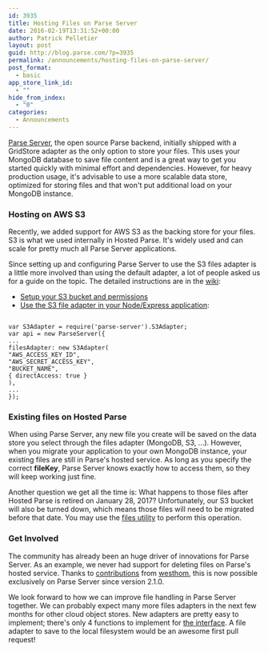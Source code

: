 ```yaml
---
id: 3935
title: Hosting Files on Parse Server
date: 2016-02-19T13:31:52+00:00
author: Patrick Pelletier
layout: post
guid: http://blog.parse.com/?p=3935
permalink: /announcements/hosting-files-on-parse-server/
post_format:
  - basic
app_store_link_id:
  - ""
hide_from_index:
  - "0"
categories:
  - Announcements
---
```

[Parse Server](https://github.com/ParsePlatform/parse-server), the open source Parse backend, initially shipped with a GridStore adapter as the only option to store your files. This uses your MongoDB database to save file content and is a great way to get you started quickly with minimal effort and dependencies. However, for heavy production usage, it's advisable to use a more scalable data store, optimized for storing files and that won't put additional load on your MongoDB instance.

### Hosting on AWS S3

Recently, we added support for AWS S3 as the backing store for your files. S3 is what we used internally in Hosted Parse. It's widely used and can scale for pretty much all Parse Server applications.

Since setting up and configuring Parse Server to use the S3 files adapter is a little more involved than using the default adapter, a lot of people asked us for a guide on the topic. The detailed instructions are in the [wiki](https://github.com/ParsePlatform/parse-server/wiki/Storing-Files-in-AWS-S3):

<ul class="standard-list">
  <li>
    <a href="https://github.com/ParsePlatform/parse-server/wiki/Storing-Files-in-AWS-S3#setup-your-bucket-and-permissions">Setup your S3 bucket and permissions</a>
  </li>
  <li>
    <a href="https://github.com/ParsePlatform/parse-server/wiki/Storing-Files-in-AWS-S3#using-the-s3adapter">Use the S3 file adapter in your Node/Express application</a>:
  </li>
</ul>

<pre class="line-numbers"><code class="language-javascript">
var S3Adapter = require('parse-server').S3Adapter;
var api = new ParseServer({
...
filesAdapter: new S3Adapter(
"AWS_ACCESS_KEY_ID",
"AWS_SECRET_ACCESS_KEY",
"BUCKET_NAME",
{ directAccess: true }
),
...
});</code></pre>

### Existing files on Hosted Parse

When using Parse Server, any new file you create will be saved on the data store you select through the files adapter (MongoDB, S3, ...). However, when you migrate your application to your own MongoDB instance, your existing files are still in Parse's hosted service. As long as you specify the correct **fileKey**, Parse Server knows exactly how to access them, so they will keep working just fine.

Another question we get all the time is: What happens to those files after Hosted Parse is retired on January 28, 2017? Unfortunately, our S3 bucket will also be turned down, which means those files will need to be migrated before that date. You may use the [files utility](https://github.com/parse-server-modules/parse-files-utils) to perform this operation.

### Get Involved

The community has already been an huge driver of innovations for Parse Server. As an example, we never had support for deleting files on Parse's hosted service. Thanks to [contributions](https://github.com/ParsePlatform/parse-server/pull/354) from [westhom](https://github.com/westhom), this is now possible exclusively on Parse Server since version 2.1.0.

We look forward to how we can improve file handling in Parse Server together. We can probably expect many more files adapters in the next few months for other cloud object stores. New adapters are pretty easy to implement; there's only 4 functions to implement for [the interface](https://github.com/ParsePlatform/parse-server/blob/master/src/Adapters/Files/FilesAdapter.js). A file adapter to save to the local filesystem would be an awesome first pull request!